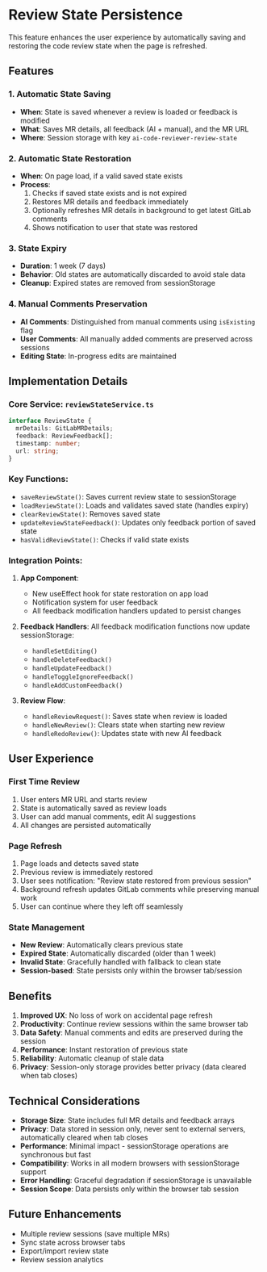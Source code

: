 # Review State Persistence

This feature enhances the user experience by automatically saving and restoring the code review state when the page is refreshed.

## Features

### 1. Automatic State Saving
- **When**: State is saved whenever a review is loaded or feedback is modified
- **What**: Saves MR details, all feedback (AI + manual), and the MR URL
- **Where**: Session storage with key `ai-code-reviewer-review-state`

### 2. Automatic State Restoration
- **When**: On page load, if a valid saved state exists
- **Process**: 
  1. Checks if saved state exists and is not expired
  2. Restores MR details and feedback immediately
  3. Optionally refreshes MR details in background to get latest GitLab comments
  4. Shows notification to user that state was restored

### 3. State Expiry
- **Duration**: 1 week (7 days)
- **Behavior**: Old states are automatically discarded to avoid stale data
- **Cleanup**: Expired states are removed from sessionStorage

### 4. Manual Comments Preservation
- **AI Comments**: Distinguished from manual comments using `isExisting` flag
- **User Comments**: All manually added comments are preserved across sessions
- **Editing State**: In-progress edits are maintained

## Implementation Details

### Core Service: `reviewStateService.ts`

```typescript
interface ReviewState {
  mrDetails: GitLabMRDetails;
  feedback: ReviewFeedback[];
  timestamp: number;
  url: string;
}
```

### Key Functions:
- `saveReviewState()`: Saves current review state to sessionStorage
- `loadReviewState()`: Loads and validates saved state (handles expiry)
- `clearReviewState()`: Removes saved state
- `updateReviewStateFeedback()`: Updates only feedback portion of saved state
- `hasValidReviewState()`: Checks if valid state exists

### Integration Points:

1. **App Component**: 
   - New useEffect hook for state restoration on app load
   - Notification system for user feedback
   - All feedback modification handlers updated to persist changes

2. **Feedback Handlers**: All feedback modification functions now update sessionStorage:
   - `handleSetEditing()`
   - `handleDeleteFeedback()`
   - `handleUpdateFeedback()`
   - `handleToggleIgnoreFeedback()`
   - `handleAddCustomFeedback()`

3. **Review Flow**: 
   - `handleReviewRequest()`: Saves state when review is loaded
   - `handleNewReview()`: Clears state when starting new review
   - `handleRedoReview()`: Updates state with new AI feedback

## User Experience

### First Time Review
1. User enters MR URL and starts review
2. State is automatically saved as review loads
3. User can add manual comments, edit AI suggestions
4. All changes are persisted automatically

### Page Refresh
1. Page loads and detects saved state
2. Previous review is immediately restored
3. User sees notification: "Review state restored from previous session"
4. Background refresh updates GitLab comments while preserving manual work
5. User can continue where they left off seamlessly

### State Management
- **New Review**: Automatically clears previous state
- **Expired State**: Automatically discarded (older than 1 week)
- **Invalid State**: Gracefully handled with fallback to clean state
- **Session-based**: State persists only within the browser tab/session

## Benefits

1. **Improved UX**: No loss of work on accidental page refresh
2. **Productivity**: Continue review sessions within the same browser tab
3. **Data Safety**: Manual comments and edits are preserved during the session
4. **Performance**: Instant restoration of previous state
5. **Reliability**: Automatic cleanup of stale data
6. **Privacy**: Session-only storage provides better privacy (data cleared when tab closes)

## Technical Considerations

- **Storage Size**: State includes full MR details and feedback arrays
- **Privacy**: Data stored in session only, never sent to external servers, automatically cleared when tab closes
- **Performance**: Minimal impact - sessionStorage operations are synchronous but fast
- **Compatibility**: Works in all modern browsers with sessionStorage support
- **Error Handling**: Graceful degradation if sessionStorage is unavailable
- **Session Scope**: Data persists only within the browser tab session

## Future Enhancements

- Multiple review sessions (save multiple MRs)
- Sync state across browser tabs
- Export/import review state
- Review session analytics
